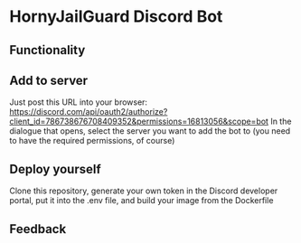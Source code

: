 # HornyJailGuard Discord Bot
## Functionality
## Add to server
Just post this URL into your browser: https://discord.com/api/oauth2/authorize?client_id=786738676708409352&permissions=16813056&scope=bot
In the dialogue that opens, select the server you want to add the bot to (you need to have the required permissions, of course)

## Deploy yourself
Clone this repository, generate your own token in the Discord developer portal, put it into the .env file, and build your image from the Dockerfile

## Feedback

